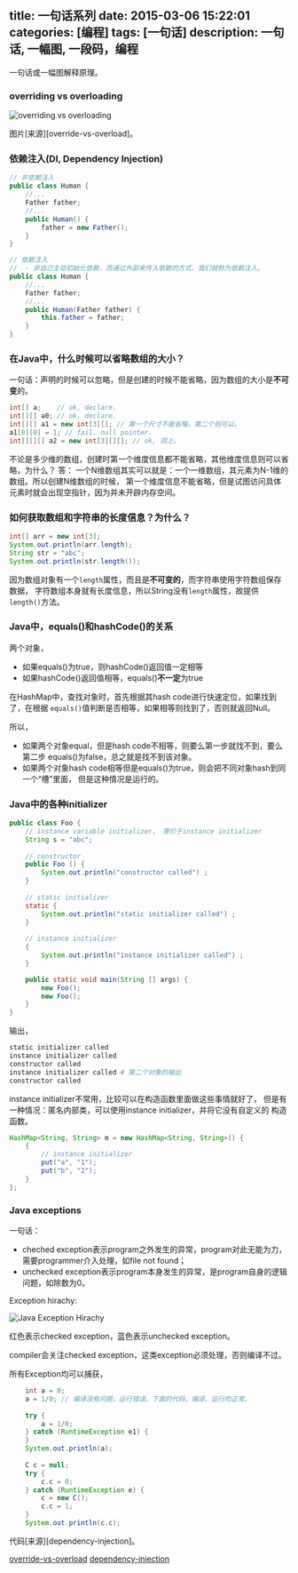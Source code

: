 ﻿title: 一句话系列
date: 2015-03-06 15:22:01
categories: [编程]
tags: [一句话]
description: 一句话, 一幅图, 一段码，编程
---

一句话或一幅图解释原理。

<!-- more -->

### overriding vs overloading

![overriding vs overloading](/res/img/overloading.vs.overriding.png)

图片[来源][override-vs-overload]。

### 依赖注入(DI, Dependency Injection)

```java
// 非依赖注入
public class Human {
    //...
    Father father;
    //...
    public Human() {
        father = new Father();
    }
}

// 依赖注入
//  - 非自己主动初始化依赖，而通过外部来传入依赖的方式，我们就称为依赖注入。
public class Human {
    //...
    Father father;
    //...
    public Human(Father father) {
        this.father = father;
    }
}
```

### 在Java中，什么时候可以省略数组的大小？

一句话：声明的时候可以忽略，但是创建的时候不能省略，因为数组的大小是**不可变**的。

```java
int[] a;    // ok, declare.
int[][] a0; // ok, declare.
int[][] a1 = new int[3][]; // 第一个尺寸不能省略，第二个则可以。
a1[0][0] = 1; // fail. null pointer.
int[][][] a2 = new int[3][][]; // ok, 同上。
```

不论是多少维的数组，创建时第一个维度信息都不能省略，其他维度信息则可以省略，为什么？
答：
一个N维数组其实可以就是：一个一维数组，其元素为N-1维的数组。所以创建N维数组的时候，
第一个维度信息不能省略，但是试图访问具体元素时就会出现空指针，因为并未开辟内存空间。


### 如何获取数组和字符串的长度信息？为什么？

```java
int[] arr = new int[3];
System.out.println(arr.length);
String str = "abc";
System.out.println(str.length());
```

因为数组对象有一个`length`属性，而且是**不可变的**，而字符串使用字符数组保存数据，
字符数组本身就有长度信息，所以String没有`length`属性，故提供`length()`方法。

### Java中，equals()和hashCode()的关系

两个对象，
- 如果equals()为true，则hashCode()返回值一定相等
- 如果hashCode()返回值相等，equals()**不一定**为true

在HashMap中，查找对象时，首先根据其hash code进行快速定位，如果找到了，在根据
`equals()`值判断是否相等，如果相等则找到了，否则就返回Null。

所以，
- 如果两个对象equal，但是hash code不相等，则要么第一步就找不到，要么第二步
equals()为false，总之就是找不到该对象。
- 如果两个对象hash code相等但是equals()为true，则会把不同对象hash到同一个“槽”里面，
但是这种情况是运行的。


### Java中的各种initializer

```java
public class Foo {
    // instance variable initializer， 等价于instance initializer
    String s = "abc";
    
    // constructor
    public Foo () {
        System.out.println("constructor called") ;
    }
    
    // static initializer
    static {
        System.out.println("static initializer called") ;
    }
    
    // instance initializer
    {
        System.out.println("instance initializer called") ;
    }

    public static void main(String [] args) {
        new Foo();
        new Foo();
    }
}
```

输出，

```bash
static initializer called
instance initializer called
constructor called
instance initializer called # 第二个对象的输出
constructor called
```

instance initializer不常用，比较可以在构造函数里面做这些事情就好了，
但是有一种情况：匿名内部类，可以使用instance initializer，并将它没有自定义的
构造函数。

```java
HashMap<String, String> m = new HashMap<String, String>() {
    {
        // instance initializer
        put("a", "1");
        put("b", "2");
    }
};
```

### Java exceptions

一句话：
- cheched exception表示program之外发生的异常，program对此无能为力，需要programmer介入处理，如file not found；
- unchecked exception表示program本身发生的异常，是program自身的逻辑问题，如除数为0。

Exception hirachy:

![Java Exception Hirachy](/res/img/JavaExceptions.jpeg)

红色表示checked exception，蓝色表示unchecked exception。

compiler会关注checked exception，这类exception必须处理，否则编译不过。

所有Exception均可以捕获，

```java
    int a = 0;
    a = 1/0; // 编译没有问题，运行错误。下面的代码，编译、运行均正常。
    
    try {
        a = 1/0;
    } catch (RuntimeException e1) {
    }
    System.out.println(a);
    
    C c = null;
    try {
        c.c = 0;
    } catch (RuntimeException e) {
        c = new C();
        c.c = 1;
    }
    System.out.println(c.c);
```





代码[来源][dependency-injection]。

[override-vs-overload](http://www.programcreek.com/2009/02/overriding-and-overloading-in-java-with-examples/)
[dependency-injection](http://www.codekk.com/open-source-project-analysis/detail/Android/%E6%89%94%E7%89%A9%E7%BA%BF/%E5%85%AC%E5%85%B1%E6%8A%80%E6%9C%AF%E7%82%B9%E4%B9%8B%E4%BE%9D%E8%B5%96%E6%B3%A8%E5%85%A5)
